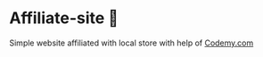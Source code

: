 # Affiliate-site :money_mouth_face:                                                                                                                                                                                                                                                                                                
Simple website affiliated with local store
 with help of <a href="http://johnelder.com/">Codemy.com</a>
